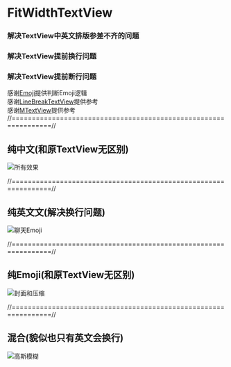 # FitWidthTextView  
### 解决TextView中英文排版参差不齐的问题  
### 解决TextView提前换行问题  
### 解决TextView提前断行问题  
感谢[Emoji](https://github.com/vanniktech/Emoji)提供判断Emoji逻辑   
感谢[LineBreakTextView](https://github.com/changer0/LineBreakTextView)提供参考  
感谢[MTextView](https://github.com/yellowcath/MTextView)提供参考  
//================================================================//
##  纯中文(和原TextView无区别)
![所有效果](https://github.com/Khaos116/FitWidthTextView/blob/master/image/1.png)

//================================================================//
##  纯英文文(解决换行问题)
![聊天Emoji](https://github.com/Khaos116/FitWidthTextView/blob/master/image/2.png)

//================================================================//
##  纯Emoji(和原TextView无区别)
![封面和压缩](https://github.com/Khaos116/FitWidthTextView/blob/master/image/3.png)

//================================================================//
##  混合(貌似也只有英文会换行)
![高斯模糊](https://github.com/Khaos116/FitWidthTextView/blob/master/image/4.png)